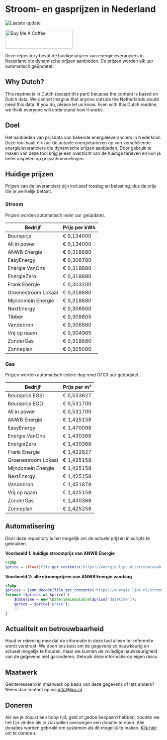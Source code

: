 # Stroom- en gasprijzen in Nederland

![Laatste update](https://img.shields.io/badge/laatste%20update-2025--02--07%2019%3A00%20CET-brightgreen)

<a href="https://www.buymeacoffee.com/Lars-" target="_blank"><img src="https://cdn.buymeacoffee.com/buttons/v2/default-orange.png" alt="Buy Me A Coffee" height="60" style="height: 60px !important;width: 217px !important;" ></a>

Deze repository bevat de huidige prijzen van energieleveranciers in Nederland die dynamische prijzen aanbieden. De prijzen worden elk uur automatisch geüpdatet.

## Why Dutch?

This readme is in Dutch (except this part) because the content is based on Dutch data. We cannot imagine that anyone outside the Netherlands would need this data. If you do, please let us know. Even with this Dutch readme, we think
everyone will understand how it works.

## Doel

Het aanbieden van prijsdata van bekende energieleveranciers in Nederland. Deze tool haalt elk uur de actuele energietarieven op van verschillende energieleveranciers die dynamische prijzen aanbieden. Door gebruik te maken van deze tool
krijg je een overzicht van de huidige tarieven en kun je beter inspelen op prijsschommelingen.

## Huidige prijzen

Prijzen van de leveranciers zijn inclusief toeslag en belasting, dus de prijs die je werkelijk betaalt.

### Stroom

Prijzen worden automatisch ieder uur geüpdatet.

 Bedrijf | Prijs per kWh 
---------|---------------
Beursprijs | € 0,134000
All in power | € 0,134000
ANWB Energie | € 0,318880
EasyEnergy | € 0,306780
Energie VanOns | € 0,318880
EnergieZero | € 0,318880
Frank Energie | € 0,303200
Groenestroom Lokaal | € 0,318880
Mijndomein Energie | € 0,318880
NextEnergy | € 0,306900
Tibber | € 0,309805
Vandebron | € 0,306880
Vrij op naam | € 0,304965
ZonderGas | € 0,318880
Zonneplan | € 0,305000


### Gas

Prijzen worden automatisch iedere dag rond 07.00 uur geüpdatet.

 Bedrijf | Prijs per m³ 
---------|--------------
Beursprijs EGSI | € 0,533627
Beursprijs EOD | € 0,531700
All in power | € 0,531700
ANWB Energie | € 1,425158
EasyEnergy | € 1,470098
Energie VanOns | € 1,430368
EnergieZero | € 1,430368
Frank Energie | € 1,422827
Groenestroom Lokaal | € 1,425158
Mijndomein Energie | € 1,425158
NextEnergy | € 1,425158
Vandebron | € 1,451878
Vrij op naam | € 1,425158
ZonderGas | € 1,430368
Zonneplan | € 1,425258


## Automatisering

Door deze repository is het mogelijk om de actuele prijzen in scripts te gebruiken.

**Voorbeeld 1: huidige stroomprijs van ANWB Energie**

```php
<?php
$price = (float)file_get_contents('https://energie.ljpc.nl/stroom/anwb-energie-nu.txt');

```

**Voorbeeld 2: alle stroomprijzen van ANWB Energie vandaag**

```php
<?php
$prices = json_decode(file_get_contents('https://energie.ljpc.nl/stroom/all-in-power-vandaag.json'),true);
foreach ($prices as $price) {
    $dateTime = new \DateTimeImmutable($price['datetime']);
    $price = $price['price'];
    // ...
}
```

## Actualiteit en betrouwbaarheid

Houd er rekening mee dat de informatie in deze tool alleen ter referentie wordt verstrekt. We doen ons best om de gegevens zo nauwkeurig en actueel mogelijk te houden, maar we kunnen de volledige nauwkeurigheid van de gegevens niet
garanderen. Gebruik deze informatie op eigen risico.

## Maatwerk

Geïnteresseerd in maatwerk op basis van deze gegevens of iets anders? Neem dan contact op
via [info@ljpc.nl](mailto:info@ljpc.nl?subject=Energie%20prijzen).

## Doneren

Als we je zojuist een hoop tijd, geld of gedoe bespaard hebben, zouden we het fijn vinden als je zou willen overwegen een
donatie te doen. Alle donaties worden gebruikt om systemen als dit mogelijk te
maken. [Klik hier](https://www.buymeacoffee.com/Lars-) om te doneren.
